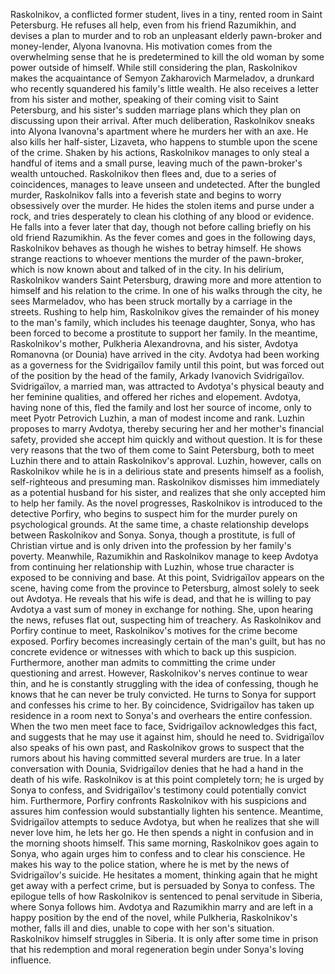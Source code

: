  Raskolnikov, a conflicted former student, lives in a tiny, rented room in Saint Petersburg. He refuses all help, even from his friend Razumikhin, and devises a plan to murder and to rob an unpleasant elderly pawn-broker and money-lender, Alyona Ivanovna. His motivation comes from the overwhelming sense that he is predetermined to kill the old woman by some power outside of himself. While still considering the plan, Raskolnikov makes the acquaintance of Semyon Zakharovich Marmeladov, a drunkard who recently squandered his family's little wealth. He also receives a letter from his sister and mother, speaking of their coming visit to Saint Petersburg, and his sister's sudden marriage plans which they plan on discussing upon their arrival. After much deliberation, Raskolnikov sneaks into Alyona Ivanovna's apartment where he murders her with an axe. He also kills her half-sister, Lizaveta, who happens to stumble upon the scene of the crime. Shaken by his actions, Raskolnikov manages to only steal a handful of items and a small purse, leaving much of the pawn-broker's wealth untouched. Raskolnikov then flees and, due to a series of coincidences, manages to leave unseen and undetected. After the bungled murder, Raskolnikov falls into a feverish state and begins to worry obsessively over the murder. He hides the stolen items and purse under a rock, and tries desperately to clean his clothing of any blood or evidence. He falls into a fever later that day, though not before calling briefly on his old friend Razumikhin. As the fever comes and goes in the following days, Raskolnikov behaves as though he wishes to betray himself. He shows strange reactions to whoever mentions the murder of the pawn-broker, which is now known about and talked of in the city. In his delirium, Raskolnikov wanders Saint Petersburg, drawing more and more attention to himself and his relation to the crime. In one of his walks through the city, he sees Marmeladov, who has been struck mortally by a carriage in the streets. Rushing to help him, Raskolnikov gives the remainder of his money to the man's family, which includes his teenage daughter, Sonya, who has been forced to become a prostitute to support her family. In the meantime, Raskolnikov's mother, Pulkheria Alexandrovna, and his sister, Avdotya Romanovna (or Dounia) have arrived in the city. Avdotya had been working as a governess for the Svidrigaïlov family until this point, but was forced out of the position by the head of the family, Arkady Ivanovich Svidrigaïlov. Svidrigaïlov, a married man, was attracted to Avdotya's physical beauty and her feminine qualities, and offered her riches and elopement. Avdotya, having none of this, fled the family and lost her source of income, only to meet Pyotr Petrovich Luzhin, a man of modest income and rank. Luzhin proposes to marry Avdotya, thereby securing her and her mother's financial safety, provided she accept him quickly and without question. It is for these very reasons that the two of them come to Saint Petersburg, both to meet Luzhin there and to attain Raskolnikov's approval. Luzhin, however, calls on Raskolnikov while he is in a delirious state and presents himself as a foolish, self-righteous and presuming man. Raskolnikov dismisses him immediately as a potential husband for his sister, and realizes that she only accepted him to help her family. As the novel progresses, Raskolnikov is introduced to the detective Porfiry, who begins to suspect him for the murder purely on psychological grounds. At the same time, a chaste relationship develops between Raskolnikov and Sonya. Sonya, though a prostitute, is full of Christian virtue and is only driven into the profession by her family's poverty. Meanwhile, Razumikhin and Raskolnikov manage to keep Avdotya from continuing her relationship with Luzhin, whose true character is exposed to be conniving and base. At this point, Svidrigaïlov appears on the scene, having come from the province to Petersburg, almost solely to seek out Avdotya. He reveals that his wife is dead, and that he is willing to pay Avdotya a vast sum of money in exchange for nothing. She, upon hearing the news, refuses flat out, suspecting him of treachery. As Raskolnikov and Porfiry continue to meet, Raskolnikov's motives for the crime become exposed. Porfiry becomes increasingly certain of the man's guilt, but has no concrete evidence or witnesses with which to back up this suspicion. Furthermore, another man admits to committing the crime under questioning and arrest. However, Raskolnikov's nerves continue to wear thin, and he is constantly struggling with the idea of confessing, though he knows that he can never be truly convicted. He turns to Sonya for support and confesses his crime to her. By coincidence, Svidrigaïlov has taken up residence in a room next to Sonya's and overhears the entire confession. When the two men meet face to face, Svidrigaïlov acknowledges this fact, and suggests that he may use it against him, should he need to. Svidrigaïlov also speaks of his own past, and Raskolnikov grows to suspect that the rumors about his having committed several murders are true. In a later conversation with Dounia, Svidrigaïlov denies that he had a hand in the death of his wife. Raskolnikov is at this point completely torn; he is urged by Sonya to confess, and Svidrigaïlov's testimony could potentially convict him. Furthermore, Porfiry confronts Raskolnikov with his suspicions and assures him confession would substantially lighten his sentence. Meantime, Svidrigaïlov attempts to seduce Avdotya, but when he realizes that she will never love him, he lets her go. He then spends a night in confusion and in the morning shoots himself. This same morning, Raskolnikov goes again to Sonya, who again urges him to confess and to clear his conscience. He makes his way to the police station, where he is met by the news of Svidrigaïlov's suicide. He hesitates a moment, thinking again that he might get away with a perfect crime, but is persuaded by Sonya to confess. The epilogue tells of how Raskolnikov is sentenced to penal servitude in Siberia, where Sonya follows him. Avdotya and Razumikhin marry and are left in a happy position by the end of the novel, while Pulkheria, Raskolnikov's mother, falls ill and dies, unable to cope with her son's situation. Raskolnikov himself struggles in Siberia. It is only after some time in prison that his redemption and moral regeneration begin under Sonya's loving influence.